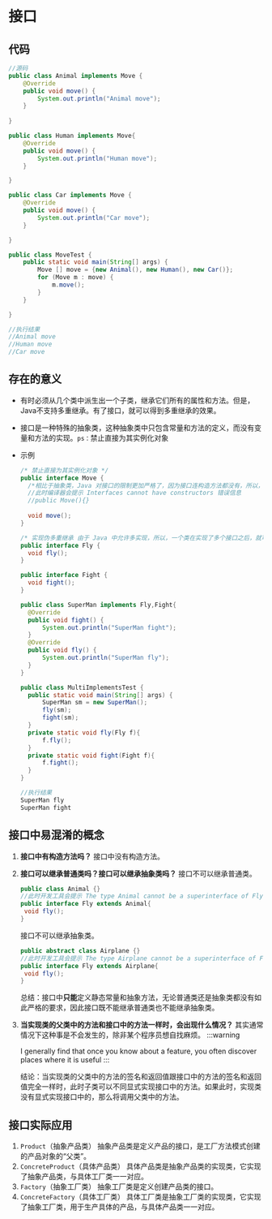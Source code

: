 # 接口

## 代码

```java
//源码  
public class Animal implements Move {
	@Override
	public void move() {
		System.out.println("Animal move");
	}
	
}

public class Human implements Move{
	@Override
	public void move() {
		System.out.println("Human move");
	}

}

public class Car implements Move {
	@Override
	public void move() {
		System.out.println("Car move");
	}

}

public class MoveTest {
	public static void main(String[] args) {
		Move [] move = {new Animal(), new Human(), new Car()};
		for (Move m : move) {
			m.move();
		}
	}

}

//执行结果
//Animal move
//Human move
//Car move
```

## 存在的意义

- 有时必须从几个类中派生出一个子类，继承它们所有的属性和方法。但是，Java不支持多重继承。有了接口，就可以得到多重继承的效果。

- 接口是一种特殊的抽象类，这种抽象类中只包含常量和方法的定义，而没有变量和方法的实现。`ps：`禁止直接为其实例化对象

- 示例

  ```java
  /* 禁止直接为其实例化对象 */
  public interface Move {
  	/*相比于抽象类，Java 对接口的限制更加严格了，因为接口连构造方法都没有，所以，根本不      可能为其实例化对象。*/
  	//此时编译器会提示 Interfaces cannot have constructors 错误信息
  	//public Move(){}
  	
  	void move();
  }
  ```

  ```java
  /* 实现伪多重继承 由于 Java 中允许多实现，所以，一个类在实现了多个接口之后，就可以上转型为多个接口，即打破单继承局限。 */
  public interface Fly {
  	void fly();
  }
  
  public interface Fight {
  	void fight();
  }
  
  public class SuperMan implements Fly,Fight{
  	@Override
  	public void fight() {
  		System.out.println("SuperMan fight");
  	}
  	@Override
  	public void fly() {
  		System.out.println("SuperMan fly");
  	}
  }
  
  public class MultiImplementsTest {
  	public static void main(String[] args) {
  		SuperMan sm = new SuperMan();
  		fly(sm);
  		fight(sm);
  	}
  	private static void fly(Fly f){
  		f.fly();
  	}
  	private static void fight(Fight f){
  		f.fight();
  	}
  }
  
  //执行结果
  SuperMan fly
  SuperMan fight
  ```

  

## 接口中易混淆的概念

1. **接口中有构造方法吗？**
   接口中没有构造方法。

2. **接口可以继承普通类吗？接口可以继承抽象类吗？**
   接口不可以继承普通类。

   ```java
   public class Animal {}
   //此时开发工具会提示 The type Animal cannot be a superinterface of Fly; a superinterface must be an interface 错误信息
   public interface Fly extends Animal{
   	void fly();
   }
   ```

   接口不可以继承抽象类。

   ```java
   public abstract class Airplane {}
   //此时开发工具会提示 The type Airplane cannot be a superinterface of Fly; a superinterface must be an interface 错误信息
   public interface Fly extends Airplane{
   	void fly();
   }
   ```

   总结：接口中**只能**定义静态常量和抽象方法，无论普通类还是抽象类都没有如此严格的要求，因此接口既不能继承普通类也不能继承抽象类。

3. **当实现类的父类中的方法和接口中的方法一样时，会出现什么情况？**
   其实通常情况下这种事是不会发生的，除非某个程序员想自找麻烦。
   :::warning

   I generally find that once you know about a feature, you often discover places where it is useful
   :::

   结论：当实现类的父类中的方法的签名和返回值跟接口中的方法的签名和返回值完全一样时，此时子类可以不同显式实现接口中的方法。如果此时，实现类没有显式实现接口中的，那么将调用父类中的方法。

## 接口实际应用

1. `Product`（抽象产品类）
   抽象产品类是定义产品的接口，是工厂方法模式创建的产品对象的“父类”。
2. `ConcreteProduct`（具体产品类）
   具体产品类是抽象产品类的实现类，它实现了抽象产品类，与具体工厂类一一对应。
3. `Factory`（抽象工厂类）
   抽象工厂类是定义创建产品类的接口。
4. `ConcreteFactory`（具体工厂类）
   具体工厂类是抽象工厂类的实现类，它实现了抽象工厂类，用于生产具体的产品，与具体产品类一一对应。